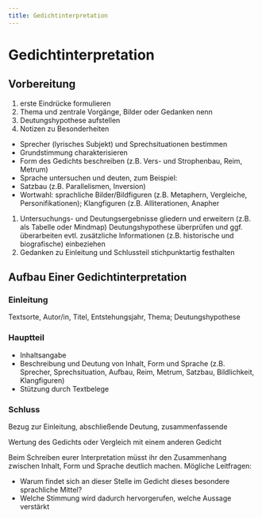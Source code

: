 ```yaml
---
title: Gedichtinterpretation
---
```

# Gedichtinterpretation

## Vorbereitung

1. erste Eindrücke formulieren
2. Thema und zentrale Vorgänge, Bilder oder Gedanken nenn
3. Deutungshypothese aufstellen
4. Notizen zu Besonderheiten
- Sprecher (lyrisches Subjekt) und Sprechsituationen bestimmen
- Grundstimmung charakterisieren
- Form des Gedichts beschreiben (z.B. Vers- und Strophenbau, Reim, Metrum)
- Sprache untersuchen und deuten, zum Beispiel:
- Satzbau (z.B. Parallelismen, Inversion)
- Wortwahl: sprachliche Bilder/Bildfiguren (z.B. Metaphern, Vergleiche, Personifikationen); Klangfiguren (z.B. Alliterationen, Anapher
1. Untersuchungs- und Deutungsergebnisse gliedern und erweitern (z.B. als Tabelle oder Mindmap) Deutungshypothese überprüfen und ggf. überarbeiten evtl. zusätzliche Informationen (z.B. historische und biografische) einbeziehen
2. Gedanken zu Einleitung und Schlussteil stichpunktartig festhalten

## Aufbau Einer Gedichtinterpretation

### Einleitung

Textsorte, Autor/in, Titel, Entstehungsjahr, Thema; Deutungshypothese

### Hauptteil

- Inhaltsangabe
- Beschreibung und Deutung von Inhalt, Form und Sprache (z.B. Sprecher, Sprechsituation, Aufbau, Reim, Metrum, Satzbau, Bildlichkeit, Klangfiguren)
- Stützung durch Textbelege

### Schluss

Bezug zur Einleitung, abschließende Deutung, zusammenfassende

Wertung des Gedichts oder Vergleich mit einem anderen Gedicht

Beim Schreiben eurer Interpretation müsst ihr den Zusammenhang zwischen Inhalt, Form und Sprache deutlich machen. Mögliche Leitfragen:

- Warum findet sich an dieser Stelle im Gedicht dieses besondere sprachliche Mittel?
- Welche Stimmung wird dadurch hervorgerufen, welche Aussage verstärkt